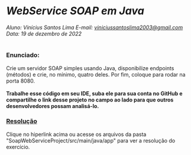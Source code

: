 # ***WebService SOAP em Java***
_Aluno: Vinícius Santos Lima  E-mail: viniciussantoslima2003@gmail.com<br>Data: 19 de dezembro de 2022_
#  

### Enunciado: 
Crie um servidor SOAP simples usando Java, disponibilize endpoints (métodos) e crie, no mínimo, quatro deles. Por fim, coloque para rodar na porta 8080.
<br><br>
<b>Trabalhe esse código em seu IDE, suba ele para sua conta no GitHub e compartilhe o link desse projeto no campo ao lado para que outros desenvolvedores possam analisá-lo.</b>

<h3><a href="https://github.com/p4tit0/Atividades-Softex-Recife-/tree/main/Web%20Services/M%C3%B3dulo%2002/Atividade%2002/SoapWebServiceProject/src/main/java/app">Resolução</a></h3>
Clique no hiperlink acima ou acesse os arquivos da pasta "SoapWebServiceProject/src/main/java/app" para ver a resolução do exercício. <h1></h1>
